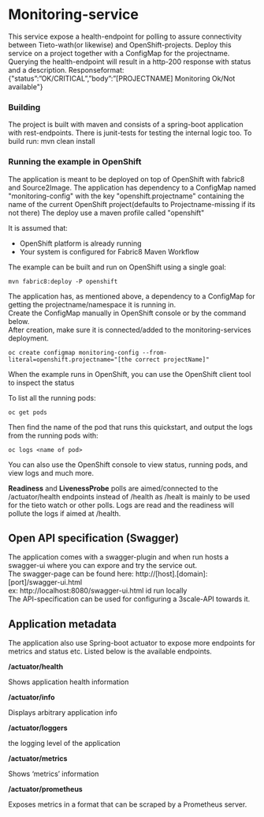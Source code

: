 # Monitoring-service

This service expose a health-endpoint for polling to assure connectivity between Tieto-wath(or likewise) and OpenShift-projects.
Deploy this service on a project together with a ConfigMap for the projectname.
Querying the health-endpoint will result in a http-200 response with status and a description. 
Responseformat: {"status”:”OK/CRITICAL”,”body”:”[PROJECTNAME] Monitoring Ok/Not available"}

### Building 

The project is built with maven and consists of a spring-boot application with rest-endpoints.
There is junit-tests for testing the internal logic too.
To build run:
    mvn clean install

### Running the example in OpenShift

The application is meant to be deployed on top of OpenShift with fabric8 and Source2Image.
The application has dependency to a ConfigMap named "monitoring-config" with the key "openshift.projectname" containing the name of the current OpenShift project(defaults to Projectname-missing if its not there)
The deploy use a maven profile called "openshift"

It is assumed that:
- OpenShift platform is already running
- Your system is configured for Fabric8 Maven Workflow

The example can be built and run on OpenShift using a single goal:

    mvn fabric8:deploy -P openshift

The application has, as mentioned above, a dependency to a ConfigMap for getting the projectname/namespace it is running in.  
Create the ConfigMap manually in OpenShift console or by the command below.  
After creation, make sure it is connected/added to the monitoring-services deployment. 

    oc create configmap monitoring-config --from-literal=openshift.projectname="[the correct projectName]"
        
When the example runs in OpenShift, you can use the OpenShift client tool to inspect the status

To list all the running pods:

    oc get pods

Then find the name of the pod that runs this quickstart, and output the logs from the running pods with:

    oc logs <name of pod>

You can also use the OpenShift console to view status, running pods, and view logs and much more.  

**Readiness** and **LivenessProbe** polls are aimed/connected to the /actuator/health endpoints instead of /health as /healt is mainly to be used for the tieto watch or other polls.
Logs are read and the readiness will pollute the logs if aimed at /health.

## Open API specification (Swagger)
The application comes with a swagger-plugin and when run hosts a swagger-ui where you can expore and try the service out.  
The swagger-page can be found here: http://[host].[domain]:[port]/swagger-ui.html  
ex: http://localhost:8080/swagger-ui.html id run locally  
The API-specification can be used for configuring a 3scale-API towards it.

## Application metadata
The application also use Spring-boot actuator to expose more endpoints for metrics and status etc.
Listed below is the available endpoints.

**/actuator/health**

Shows application health information

**/actuator/info**

Displays arbitrary application info

**/actuator/loggers**

the logging level of the application

**/actuator/metrics**

Shows ‘metrics’ information

**/actuator/prometheus**

Exposes metrics in a format that can be scraped by a Prometheus server. 